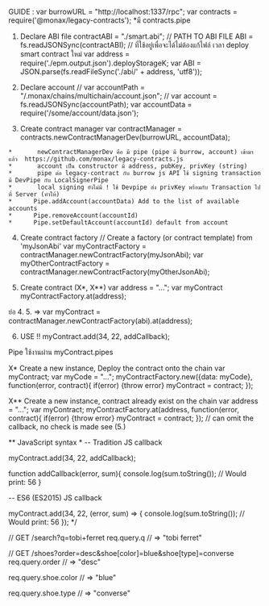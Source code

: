 GUIDE :
  var burrowURL = "http://localhost:1337/rpc";
  var contracts =     require('@monax/legacy-contracts'); 
  *มี contracts.pipe

  1. Declare ABI file
          contractABI = "./smart.abi"; // PATH TO ABI FILE
          ABI = fs.readJSONSync(contractABI);
          // ที่ใช้อยู่เพื่อจะได้ไม่ต้องแก้ไฟล์ เวลา deploy smart contract ใหม่
                  var address = require('./epm.output.json').deployStorageK;
                  var ABI = JSON.parse(fs.readFileSync('./abi/' + address, 'utf8'));

  2. Declare account
          // var accountPath = "/.monax/chains/multichain/account.json";
          // var account = fs.readJSONSync(accountPath);
          var accountData = require('/some/account/data.json');

  3. Create contract manager
          var contractManager = contracts.newContractManagerDev(burrowURL, accountData);

    *       newContractManagerDev คือ มี pipe (pipe มี burrow, account) เข้ามาแล้ว  https://github.com/monax/legacy-contracts.js
    *       account เป็น constructor มี address, pubKey, privKey (string)
    *       pipe ต่อ legacy-contract กับ burrow js API ใช้ signing transaction มี DevPipe กับ LocalSignerPipe
    *       local signing ยังไม่มี ! ใช้ Devpipe ส่ง privKey พร้อมกับ Transaction ไปที่ Server (ทำให้)
    *      Pipe.addAccount(accountData) Add to the list of available accounts
    *      Pipe.removeAccount(accountId)
    *      Pipe.setDefaultAccount(accountId) default from account
  
  4. Create contract factory 
          // Create a factory (or contract template) from 'myJsonAbi'
          var myContractFactory = contractManager.newContractFactory(myJsonAbi);
          var myOtherContractFactory = contractManager.newContractFactory(myOtherJsonAbi);
  
  5. Create contract (X*, X**)
          var address = "...";
          var myContract myContractFactory.at(address);
  
  ย่อ 4. 5. => var myContract = contractManager.newContractFactory(abi).at(address);

  6. USE !!
          myContract.add(34, 22, addCallback);

Pipe ใช้งานผ่าน
  myContract.pipes

X* Create a new instance, Deploy the contract onto the chain
  var myContract;
  var myCode = "...";
  myContractFactory.new({data: myCode}, function(error, contract){
          if(error) {throw error}
          myContract = contract;
  });

X** Create a new instance, contract already exist on the chain
  var address = "...";
  var myContract;
  myContractFactory.at(address, function(error, contract){
          if(error) {throw error}
          myContract = contract;
  });
  // can omit the callback, no check is made see (5.)

** JavaScript syntax *
-- Tradition JS callback

  myContract.add(34, 22, addCallback);

  function addCallback(error, sum){
    console.log(sum.toString()); // Would print: 56
  }

-- ES6 (ES2015) JS callback

  myContract.add(34, 22, (error, sum) => {
    console.log(sum.toString()); // Would print: 56
  });
*/


// GET /search?q=tobi+ferret
req.query.q
// => "tobi ferret"

// GET /shoes?order=desc&shoe[color]=blue&shoe[type]=converse
req.query.order
// => "desc"

req.query.shoe.color
// => "blue"

req.query.shoe.type
// => "converse"


